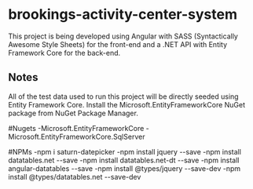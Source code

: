 # brookings-activity-center-system
This project is being developed using Angular with SASS (Syntactically Awesome Style Sheets) for the front-end and a .NET API with Entity Framework Core for the back-end.

## Notes
All of the test data used to run this project will be directly seeded using Entity Framework Core. Install the Microsoft.EntityFrameworkCore NuGet package from NuGet Package Manager.

#Nugets
-Microsoft.EntityFrameworkCore
-Microsoft.EntityFrameworkCore.SqlServer

#NPMs
-npm i saturn-datepicker
-npm install jquery --save
-npm install datatables.net --save
-npm install datatables.net-dt --save
-npm install angular-datatables --save
-npm install @types/jquery --save-dev
-npm install @types/datatables.net --save-dev
